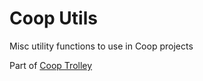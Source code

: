 # Coop Utils

Misc utility functions to use in Coop projects

Part of [Coop Trolley](https://github.com/theisof/coop-trolley)